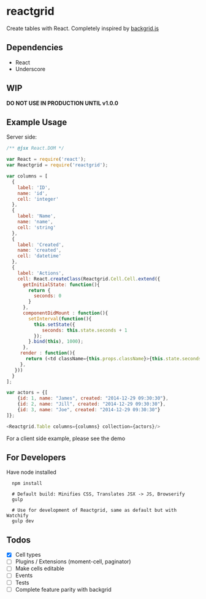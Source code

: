 


# reactgrid

Create tables with React. Completely inspired by [backgrid.js](http://backgridjs.com/)

## Dependencies
- React 
- Underscore 

## WIP

**DO NOT USE IN PRODUCTION UNTIL v1.0.0**

## Example Usage

Server side:

```js
/** @jsx React.DOM */

var React = require('react');
var Reactgrid = require('reactgrid');

var columns = [
  {
    label: 'ID',
    name: 'id',
    cell: 'integer'
  },
  {
    label: 'Name',
    name: 'name',
    cell: 'string'
  },
  {
    label: 'Created',
    name: 'created',
    cell: 'datetime'
  },
  {
    label: 'Actions',
    cell: React.createClass(Reactgrid.Cell.Cell.extend({
      getInitialState: function(){
        return {
          seconds: 0
        }
      },
      componentDidMount : function(){
        setInterval(function(){
          this.setState({
             seconds: this.state.seconds + 1
          });
        }.bind(this), 1000);
      },
     render : function(){
       return (<td className={this.props.className}>{this.state.seconds} Seconds. Model ID: {this.props.model.id}</td>);
     },
   }))
  }
];

var actors = {[
    {id: 1, name: "James", created: "2014-12-29 09:30:30"},
    {id: 2, name: "Jill", created: "2014-12-29 09:30:30"},
    {id: 3, name: "Joe", created: "2014-12-29 09:30:30"}
]};

<Reactgrid.Table columns={columns} collection={actors}/>
```

For a client side example, please see the demo

## For Developers

Have node installed

```
  npm install

  # Default build: Minifies CSS, Translates JSX -> JS, Browserify
  gulp 

  # Use for development of Reactgrid, same as default but with Watchify
  gulp dev

```

## Todos

- [X] Cell types
- [ ] Plugins / Extensions (moment-cell, paginator)
- [ ] Make cells editable
- [ ] Events
- [ ] Tests
- [ ] Complete feature parity with backgrid 
